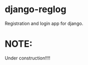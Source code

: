 django-reglog
=============

Registration and login app for django.

NOTE:
==
Under construction!!!!
